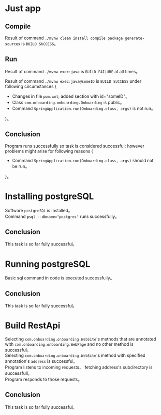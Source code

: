 # Just app

## Compile  

Result of command `./mvnw clean install compile package generate-sources` is `BUILD SUCCESS`。  

## Run  

Result of command `./mvnw exec:java` is `BUILD FAILURE` at all times。  

Result of command `./mvnw exec:java@someID` is `BUILD SUCCESS` under following circumstances {  
* Changes in file `pom.xml`; added section with id="someID"。  
* Class `com.onboarding.onboarding.Onboarding` is public。  
* Command `SpringApplication.run(Onboarding.class, args)` is not run。  

}。  

## Conclusion

Program runs successfully so task is considered successful; however problems might arise for following reasons {  
* Command `SpringApplication.run(Onboarding.class, args)` should not be run。  

}。  

# Installing postgreSQL

Software `postgreSQL` is installed。  
Command `psql --dbname="postgres"` runs successfully。  

## Conclusion

This task is so far fully successful。  

# Running postgreSQL

Basic sql command in code is executed successfully。

## Conclusion

This task is so far fully successful。  

# Build RestApi

Selecting `com.onboarding.onboarding.WebSite`'s methods that are annotated with `com.onboarding.onboarding.WebPage` and no other method is successful。  
Selecting `com.onboarding.onboarding.WebSite`'s method with specified annotation's `address` is successful。  
Program listens to incoming requests、 fetching address's subdirectory is successfull。  
Program responds to those requests。  

## Conclusion

This task is so far fully successful。  
